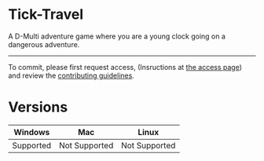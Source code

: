 # Tick-Travel
A D-Multi adventure game where you are a young clock going on a dangerous adventure.
***
To commit, please first request access, (Insructions at <a href="https://github.com/dguis/Tick-Travel/blob/master/Access.md">the access page</a>) and review the <a href="https://github.com/dguis/Tick-Travel/blob/master/CONTRIBUTING.md">contributing guidelines</a>.
# Versions
| Windows | Mac | Linux |
|---------|-----|-------|
| Supported | Not Supported | Not Supported |
